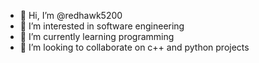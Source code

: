 - 👋 Hi, I’m @redhawk5200
- 👀 I’m interested in software engineering
- 🌱 I’m currently learning programming
- 💞️ I’m looking to collaborate on c++ and python projects

<!---
redhawk5200/redhawk5200 is a ✨ special ✨ repository because its `README.md` (this file) appears on your GitHub profile.
You can click the Preview link to take a look at your changes.
--->
